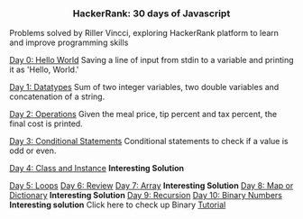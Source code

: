 ### <h3 align="center"> HackerRank: 30 days of Javascript </h3>

Problems solved by Riller Vincci, exploring HackerRank platform to learn and improve programming skills

[Day 0: Hello World](day0.js)
Saving a line of input from stdin to a variable and printing it as 'Hello, World.'

[Day 1: Datatypes](day1.js)
Sum of two integer variables, two double variables and concatenation of a string.

[Day 2: Operations](day2.js)
Given the meal price, tip percent and tax percent, the final cost is printed.

[Day 3: Conditional Statements](day3.js)
Conditional statements to check if a value is odd or even.

[Day 4: Class and Instance](day4.js) **Interesting Solution**

[Day 5: Loops](day5.js)
[Day 6: Review](day6.js)
[Day 7: Array](day7.js) **Interesting Solution**
[Day 8: Map or Dictionary](day8.js) **Interesting Solution**
[Day 9: Recursion](day9.js)
[Day 10: Binary Numbers](day10.js) **Interesting solution**
Click here to check up Binary [Tutorial](https://youtu.be/8WW9vdd421s)
